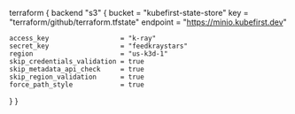 terraform {
  backend "s3" {
    bucket   = "kubefirst-state-store"
    key      = "terraform/github/terraform.tfstate"
    endpoint = "https://minio.kubefirst.dev"

    access_key                  = "k-ray"
    secret_key                  = "feedkraystars"
    region                      = "us-k3d-1"
    skip_credentials_validation = true
    skip_metadata_api_check     = true
    skip_region_validation      = true
    force_path_style            = true
  }
}
